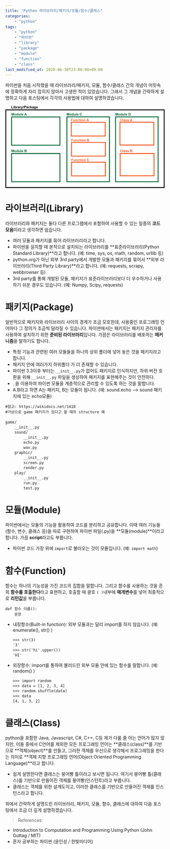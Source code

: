 ```yaml
---
title: "Python 라이브러리/패키지/모듈/함수/클래스"
categories: 
    - "python"
tags:
    - "python"
    - "파이썬"
    - "library"
    - "package"
    - "module"        
    - "function"
    - "class"
last_modified_at: 2020-06-30T23:00:00+09:00
---
```


파이썬을 처음 시작했을 때 라이브러리/패키지, 모듈, 함수/클래스 간의 개념이 머릿속에 정확하게 자리 잡히지 않아서 고생한 적이 있었습니다. 그래서 그 개념을 간략하게 설명하고 다음 포스팅에서 각각의 사용법에 대하여 설명하겠습니다.


![FunctionModuleClass](/assets/images/FunctionModuleClass.png)

# 라이브러리(Library)
라이브러리와 패키지는 둘다 다른 프로그램에서 포함하여 사용할 수 있는 일종의 **코드 모음**이라고 생각하면 쉽습니다. 
- 여러 모듈과 패키지를 묶어 라이브러리라고 합니다.
- 파이썬을 설치할 때 본적으로 설치되는 라이브러리를 **표준라이브러리(Python Standard Library)**라고 합니다. (예: time, sys, os, math, random, urllib 등)
- python.org가 아닌 외부 3rd party에서 개발한 모듈과 패키지를 묶어서 **외부 라이브러리(Third Party Library)**라고 합니다. (예: requests, scrapy, webbrowser 등)
- 3rd party를 통해 개발된 모듈, 패키지가 표준라이브러리보다 더 우수하거나 사용하기 쉬운 경우도 있습니다. (예: Numpy, Scipy, requests)



# 패키지(Package)
일반적으로 패키지와 라이브러리 사이의 경계가 조금 모호한데, 사용중인 프로그래밍 언어마다 그 정의가 조금씩 달라질 수 있습니다. 파이썬에서는 패키지는 패키지 관리자를 사용하여 설치하기 위한 **준비된 라이브러리**입니다. 가끔은 라이브러리를 배포하는 **메커니즘**을 말하기도 합니다.
- 특정 기능과 관련된 여러 모듈들을 하나의 상위 폴더에 넣어 놓은 것을 패키지라고 합니다.
- 패키지 안에 여러가지 하위폴더 가 더 존재할 수 있습니다.
- 파이썬 3.3이후 부터는 `__init__.py`가 없어도 패키지로 인식하지만, 하위 버전 호환을 위해 `__init__.py` 파일을 생성하여 패키지를 표현해주는 것이 안전하다.
- `.`을 이용하여 파이썬 모듈을 계층적으로 관리할 수 있도록 하는 것을 말합니다.
- A.B라고 하면 A는 패키지, B는 모듈이 됩니다. (예: sound.echo --> sound 패키지에 있는 echo모듈)

```
#참고: https://wikidocs.net/1418
#가상으로 game 패키지가 있다고 할 때의 structure 예

game/
    __init__.py
    sound/ 
        __init__.py 
        echo.py 
        wav.py 
    graphic/ 
        __init__.py
        screen.py
        render.py
    play/ 
        __init__.py
        run.py
        test.py

```



# 모듈(Module)
파이썬에서는 모듈의 기능을 활용하여 코드를 분리하고 공유합니다. 이때 여러 기능들(함수, 변수, 클래스 등)을 따로 구현하여 파이썬 파일(.py)을 **모듈(module)**이라고 합니다. 가끔 **script**라고도 부릅니다.
- 파이썬 코드 가장 위에 `import`로 불러오는 것이 모듈입니다. (예: `import math`)


# 함수(Function)
함수는 하나의 기능성을 가진 코드의 집합을 말합니다. 그리고 함수를 사용하는 것을 흔희 **함수를 호출한다**라고 표현하고, 호출할 때 괄호 `( )`내부에 **매개변수**를 넣어 최종적으로 **리턴값**을 부릅니다.

```
def 함수 이름():
    문장
```
- 내장함수(Built-in function): 외부 모듈과는 달리 import를 하지 않습니다. (예: enumerate(), str() )
    ```
    >>> str(3)
    '3'
    >>> str('hi'.upper())
    'HI'
    ```
- 외장함수: import를 통하여 불러드린 외부 모듈 안에 있는 함수를 말합니다. (예: random() )
    ```
    >>> import random
    >>> data = [1, 2, 3, 4]
    >>> random.shuffle(data)
    >>> data
    [4, 1, 3, 2]
    ```

# 클래스(Class)
python을 포함한 Java, Javascript, C#, C++, C등 제가 다룰 줄 아는 언어가 많지 않지만, 이들 중에서 C언어를 제외한 모든 프로그래밍 언어는 **클래스(class)**를 기반으로 **객체(object)**를 만들고, 그러한 객체를 우선으로 생각해서 프로그래밍을 한다는 의미로 **객체 지향 프로그래밍 언어(Object Oriented Programming Language)**라고 합니다. 
- 쉽게 설명한다면 클래스는 붕어빵 틀이라고 보시면 됩니다. 여기서 붕어빵 틀(클래스)를 기반으로 만들어진 객체를 붕어빵(인스턴트)라고 부릅니다.
- 클래스는 객체를 위한 설계도이고, 이러한 클래스를 기반으로 만들어진 객체를 인스턴스라고 합니다.


위에서 간략하게 설명드린 라이브러리, 패키지, 모듈, 함수, 클래스에 대하여 다음 포스팅에서 조금 더 깊게 설명하겠습니다.
 

> References:
- Introduction to Computation and Programming Using Python (John Guttag / MIT)
- 혼자 공부하는 파이썬 (윤인성 / 한빛미디어)